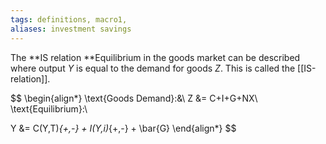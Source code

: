 ```yaml
---
tags: definitions, macro1,  
aliases: investment savings 
---
```

The **IS relation **Equilibrium in the goods market can be described where output $Y$ is equal to the demand for goods $Z$. This is called the [[IS-relation]].

$$ 
\begin{align*}
\text{Goods Demand}:&\\
Z &= C+I+G+NX\\
\text{Equilibrium}:\\

Y &= C(Y,T)_{+,-} + I(Y,i)_{+,-} + \bar{G} 
\end{align*}
$$
